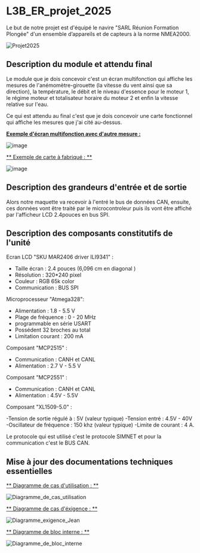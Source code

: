 # L3B_ER_projet_2025

Le but de notre projet est d'équipé le navire "SARL Réunion Formation Plongée" d'un ensemble d’appareils et de capteurs à la norme NMEA2000.

![Projet2025](https://github.com/user-attachments/assets/72c7fcfe-b73f-4beb-ae8a-201ff236c900)

## Description du module et attendu final

Le module que je dois concevoir c'est un écran multifonction qui affiche les mesures de l'anémomètre-girouette (la vitesse du vent ainsi que sa direction), la température, le débit et le niveau d'essence pour le moteur 1, le régime moteur et totalisateur horaire du moteur 2 et enfin la vitesse relative sur l'eau.

Ce qui est attendu au final c'est que je dois concevoir une carte fonctionnel qui affiche les mesures que j'ai cité au-dessus. 

<ins> **Exemple d'écran multifonction avec d'autre mesure  :**</ins>

![image](https://github.com/user-attachments/assets/1524843b-de97-47d4-b072-d8c7a151ef04)
 
<ins> ** Exemple de carte à fabriqué : **</ins>

![image](https://github.com/user-attachments/assets/d10485e7-7799-4566-b702-df0929d8225d)

## Description des grandeurs d'entrée et de sortie 

Alors notre maquette va recevoir à l'entré le bus de données CAN, ensuite, ces données vont être traité par le microcontroleur puis ils vont être affiché par l'afficheur LCD 2.4pouces en bus SPI. 


## Description des composants constitutifs de l'unité 

Ecran LCD "SKU MAR2406 driver ILI9341" : 
 
 - Taille écran : 2.4 pouces (6,096 cm en diagonal )
 - Résolution : 320*240 pixel
 - Couleur : RGB 65k color
 - Communication : BUS SPI

Microprocesseur "Atmega328": 
 
 - Alimentation : 1.8 - 5.5 V
 - Plage de fréquence : 0 - 20 MHz
 - programmable en série USART
 - Possédent 32 broches au total
 - Limitation courant : 200 mA

Composant "MCP2515" : 

 - Communication : CANH et CANL
 - Alimentation : 2.7 V - 5.5 V

Composant "MCP2551" :
 
 - Communication : CANH et CANL
 - Alimentation : 4.5V - 5.5V

Composant "XL1509-5.0" :

 -Tension de sortie régulé à : 5V (valeur typique)
 -Tension entré : 4.5V - 40V
 -Oscillateur de fréquence : 150 khz (valeur typique)
 -Limite de courant : 4 A.

Le protocole qui est utilisé c'est le protocole SIMNET et pour la communication c'est le BUS CAN. 

## Mise à jour des documentations techniques essentielles 

<ins> ** Diagramme de cas d'utilisation : **</ins>

![Diagramme_de_cas_utilisation](https://github.com/user-attachments/assets/1774d671-eae3-4035-bea4-8383dec1db04)

<ins> ** Diagramme de cas d'éxigence : **</ins>

![Diagramme_exigence_Jean](https://github.com/user-attachments/assets/60041320-7967-4360-8ec1-09c04f2ef083)

<ins> ** Diagramme de bloc interne : **</ins>

![Diagramme_de_bloc_interne](https://github.com/user-attachments/assets/a4674664-38d4-4457-9ef1-f7dfe83a1d50)


 


